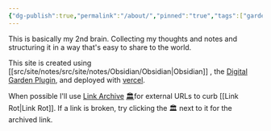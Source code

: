 ```yaml
---
{"dg-publish":true,"permalink":"/about/","pinned":"true","tags":["gardenEntry"],"dgShowBacklinks":"false","noteIcon":"","created":"2025-03-12T14:15:46.072-07:00","updated":"2025-03-14T03:34:46.525-07:00"}
---
```



This is basically my 2nd brain. Collecting my thoughts and notes and structuring it in a way that's easy to share to the world. 

This site is created using [[src/site/notes/src/site/notes/Obsidian/Obsidian\|Obsidian]] , the [Digital Garden Plugin](https://dg-docs.ole.dev/), and deployed with [vercel](https://vercel.com/). 

When possible I'll use [Link Archive](https://github.com/tomzorz/obsidian-link-archive) [🏛️](https://web.archive.org/web/20250314/https://github.com/obsidianmd/obsidian-releases/releases/download/v1.0.3/Obsidian-1.0.3.AppImage)for external URLs to curb [[Link Rot\|Link Rot]].
If a link is broken, try clicking the 🏛️ next to it for the archived link.  